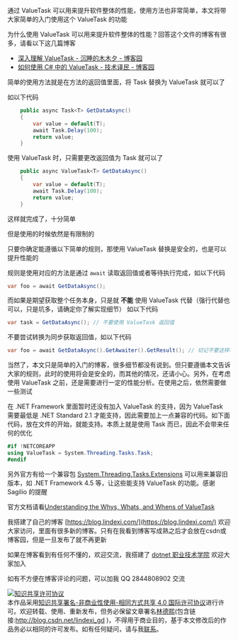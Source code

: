 
通过 ValueTask 可以用来提升软件整体的性能，使用方法也非常简单，本文将带大家简单的入门使用这个 ValueTask 的功能

<!--more-->


<!-- CreateTime:2020/11/20 9:25:04 -->

<!-- 发布 -->

为什么使用 ValueTask 可以用来提升软件整体的性能？回答这个文件的博客有很多，请看以下这几篇博客

- [深入理解 ValueTask - 沉睡的木木夕 - 博客园](https://www.cnblogs.com/ms27946/p/understanding-task-valuetask.html )
- [如何使用 C# 中的 ValueTask - 技术译民 - 博客园](https://www.cnblogs.com/ittranslator/p/13703279.html )

简单的使用方法就是在方法的返回值里面，将 Task 替换为 ValueTask 就可以了

如以下代码

```csharp
    public async Task<T> GetDataAsync()
    {
        var value = default(T);
        await Task.Delay(100);
        return value;
    }
```

使用 ValueTask 时，只需要更改返回值为 Task 就可以了

```csharp
    public async ValueTask<T> GetDataAsync()
    {
        var value = default(T);
        await Task.Delay(100);
        return value;
    }
```

这样就完成了，十分简单

但是使用的时候依然是有限制的

只要你确定能遵循以下简单的规则，那使用 ValueTask 替换是安全的，也是可以提升性能的

规则是使用对应的方法是通过 `await` 读取返回值或者等待执行完成，如以下代码

```csharp
var foo = await GetDataAsync();
```

而如果是期望获取整个任务本身，只是就 **不能** 使用 ValueTask 代替（强行代替也可以，只是坑多，请确定你了解实现细节） 如以下代码

```csharp
var task = GetDataAsync(); // 不要使用 ValueTask 返回值
```

不要尝试转换为同步获取返回值，如以下代码

```csharp
var foo = await GetDataAsync().GetAwaiter().GetResult(); // 切记不要这样写，如果需要这样写就不适合使用 ValueTask 代替
```

当然了，本文只是简单的入门的博客，很多细节都没有说到。但只要遵循本文告诉大家的规则，此时的使用将会是安全的，而其他的情况，还请小心。另外，在考虑使用 ValueTask 之前，还是需要进行一定的性能分析。在使用之后，依然需要做一些测试

在 .NET Framework 里面暂时还没有加入 ValueTask 的支持，因为 ValueTask 需要最低是 .NET Standard 2.1 才能支持，因此需要加上一点兼容的代码。如下面代码，放在文件的开始，就能支持。本质上就是使用 Task 而已，因此不会带来任何的优化

```csharp
#if !NETCOREAPP
using ValueTask = System.Threading.Tasks.Task;
#endif
```

另外官方有给一个兼容包 [System.Threading.Tasks.Extensions](https://www.nuget.org/packages/System.Threading.Tasks.Extensions ) 可以用来兼容旧版本，如 .NET Framework 4.5 等，让这些能支持 ValueTask 的功能。感谢 Sagilio 的提醒

官方文档请看[Understanding the Whys, Whats, and Whens of ValueTask](https://devblogs.microsoft.com/dotnet/understanding-the-whys-whats-and-whens-of-valuetask/ )



我搭建了自己的博客 [https://blog.lindexi.com/](https://blog.lindexi.com/) 欢迎大家访问，里面有很多新的博客。只有在我看到博客写成熟之后才会放在csdn或博客园，但是一旦发布了就不再更新

如果在博客看到有任何不懂的，欢迎交流，我搭建了 [dotnet 职业技术学院](https://t.me/dotnet_campus) 欢迎大家加入

如有不方便在博客评论的问题，可以加我 QQ 2844808902 交流

<a rel="license" href="http://creativecommons.org/licenses/by-nc-sa/4.0/"><img alt="知识共享许可协议" style="border-width:0" src="https://licensebuttons.net/l/by-nc-sa/4.0/88x31.png" /></a><br />本作品采用<a rel="license" href="http://creativecommons.org/licenses/by-nc-sa/4.0/">知识共享署名-非商业性使用-相同方式共享 4.0 国际许可协议</a>进行许可。欢迎转载、使用、重新发布，但务必保留文章署名[林德熙](http://blog.csdn.net/lindexi_gd)(包含链接:http://blog.csdn.net/lindexi_gd )，不得用于商业目的，基于本文修改后的作品务必以相同的许可发布。如有任何疑问，请与我[联系](mailto:lindexi_gd@163.com)。